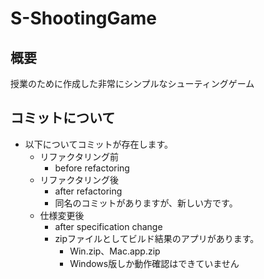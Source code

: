 # S-ShootingGame

## 概要
授業のために作成した非常にシンプルなシューティングゲーム

## コミットについて
- 以下についてコミットが存在します。
    - リファクタリング前
        - before refactoring
    - リファクタリング後
        - after refactoring
        - 同名のコミットがありますが、新しい方です。
    - 仕様変更後
        - after specification change
        - zipファイルとしてビルド結果のアプリがあります。
            - Win.zip、Mac.app.zip
            - Windows版しか動作確認はできていません